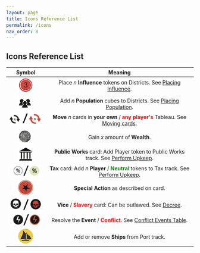 ```yaml
---
layout: page
title: Icons Reference List
permalink: /icons
nav_order: 8
---
```

## Icons Reference List

| Symbol | Meaning |
| :---: | :---: |
| ![Influence](/img/icons/influence.png) | Place *n* **Influence** tokens on Districts. See [Placing Influence](important-concepts#placing-influence). |
| ![Populate](/img/icons/immigrants.png) | Add *n* **Population** cubes to Districts. See [Placing Population](important-concepts#placing-population). |
| ![Move](/img/icons/move.png) | **Move** *n* cards in **your own** / <span style="color:red"><strong>any player's</strong></span> Tableau. See [Moving cards](important-concepts#moving-cards). |
| ![Wealth](/img/icons/wealth.png) | Gain *x* amount of **Wealth**. |
| ![Public Work](/img/icons/public_works.png) | **Public Works** card: Add Player token to Public Works track. See [Perform Upkeep](sequence-of-play#4-perform-upkeep). |
| ![Tax and Philanthropy](/img/icons/tax_philanthropy.png) | **Tax** card: Add *n* **Player** / <span style="color:green"><strong>Neutral</strong></span> tokens to Tax track. See [Perform Upkeep](sequence-of-play#4-perform-upkeep). |
| ![Special](/img/icons/special.png) | **Special Action** as described on card. |
| ![Vice and Slavery](/img/icons/vice_slavery.png) | **Vice** / <span style="color:red"><strong>Slavery</strong></span> card: Can be outlawed. See [Decree](decree).  |
| ![Instant and Conflict](/img/icons/instant_conflict.png) | Resolve the **Event** / <span style="color:red"><strong>Conflict</strong></span>. See [Conflict Events Table](conflict-events-table). |
| ![Ship](/img/icons/add_ship.png) | Add or remove **Ships** from Port track. |